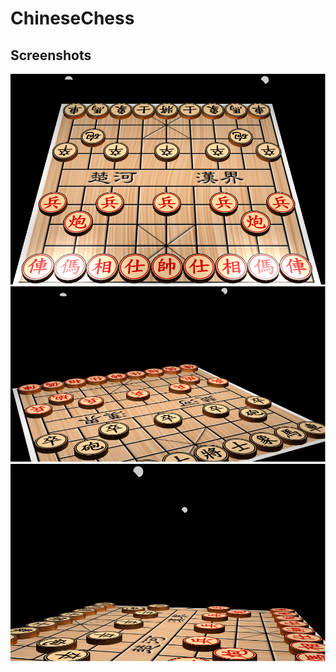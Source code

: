 # ChineseChess

## Screenshots
![](./Screenshot_1.png)
![](./Screenshot_2.png)
![](./Screenshot_3.png)
